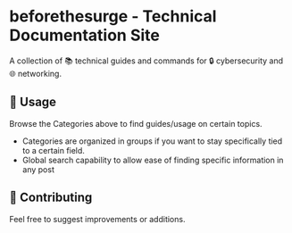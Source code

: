 # beforethesurge - Technical Documentation Site

A collection of 📚 technical guides and commands for 🔒 cybersecurity and 🌐 networking.

## 📖 Usage

Browse the Categories above to find guides/usage on certain topics.

- Categories are organized in groups if you want to stay specifically tied to a certain field.
- Global search capability to allow ease of finding specific information in any post

## 🤝 Contributing

Feel free to suggest improvements or additions.
